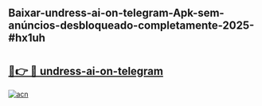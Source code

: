 ## Baixar-undress-ai-on-telegram-Apk-sem-anúncios-desbloqueado-completamente-2025-#hx1uh

# <h2><a href="https://ainizakaria.my?title=undress-ai-on-telegram&ref=20M">🔗👉 🔴 undress-ai-on-telegram</a></h2>

[![acn](https://github.com/user-attachments/assets/0f9c940e-d8b0-45ae-aac7-cd30a18b3e1c)](https://ainizakaria.my?title=undress-ai-on-telegram&ref=20M)

